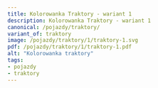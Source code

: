 ```yaml
---
title: Kolorowanka Traktory - wariant 1
description: Kolorowanka Traktory - wariant 1
canonical: /pojazdy/traktory/
variant_of: traktory
image: /pojazdy/traktory/1/traktory-1.svg
pdf: /pojazdy/traktory/1/traktory-1.pdf
alt: "Kolorowanka traktory"
tags:
- pojazdy
- traktory
---
```

